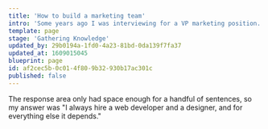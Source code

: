 ```yaml
---
title: 'How to build a marketing team'
intro: 'Some years ago I was interviewing for a VP marketing position. As part of the process I was asked to fill out a brief questionnaire, and one of the questions was "How would you build a marketing team if you had budget for five people? Ten people? 25 people? 50 people?"'
template: page
stage: 'Gathering Knowledge'
updated_by: 29b0194a-1fd0-4a23-81bd-0da139f7fa37
updated_at: 1609015045
blueprint: page
id: af2cec5b-0c01-4f80-9b32-930b17ac301c
published: false
---
```

The response area only had space enough for a handful of sentences, so my answer was "I always hire a web developer and a designer, and for everything else it depends."